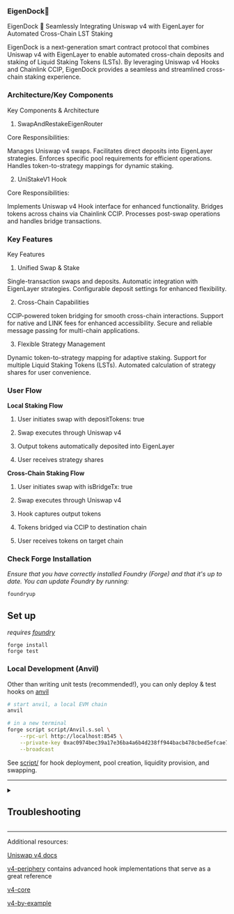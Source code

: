 
###  EigenDock🦄

EigenDock 🦄
Seamlessly Integrating Uniswap v4 with EigenLayer for Automated Cross-Chain LST Staking

EigenDock is a next-generation smart contract protocol that combines Uniswap v4 with EigenLayer to enable automated cross-chain deposits and staking of Liquid Staking Tokens (LSTs). By leveraging Uniswap v4 Hooks and Chainlink CCIP, EigenDock provides a seamless and streamlined cross-chain staking experience.




### Architecture/Key Components

Key Components & Architecture

1. SwapAndRestakeEigenRouter

Core Responsibilities:


Manages Uniswap v4 swaps.
Facilitates direct deposits into EigenLayer strategies.
Enforces specific pool requirements for efficient operations.
Handles token-to-strategy mappings for dynamic staking.




2. UniStakeV1 Hook

Core Responsibilities:


Implements Uniswap v4 Hook interface for enhanced functionality.
Bridges tokens across chains via Chainlink CCIP.
Processes post-swap operations and handles bridge transactions.





### Key Features

Key Features

1. Unified Swap & Stake


Single-transaction swaps and deposits.
Automatic integration with EigenLayer strategies.
Configurable deposit settings for enhanced flexibility.


2. Cross-Chain Capabilities



CCIP-powered token bridging for smooth cross-chain interactions.
Support for native and LINK fees for enhanced accessibility.
Secure and reliable message passing for multi-chain applications.


3. Flexible Strategy Management


Dynamic token-to-strategy mapping for adaptive staking.
Support for multiple Liquid Staking Tokens (LSTs).
Automated calculation of strategy shares for user convenience.


 
   



### User Flow

**Local Staking Flow**


1. User initiates swap with depositTokens: true

2. Swap executes through Uniswap v4

3. Output tokens automatically deposited into EigenLayer

4. User receives strategy shares






**Cross-Chain Staking Flow**


1. User initiates swap with isBridgeTx: true

2. Swap executes through Uniswap v4

3. Hook captures output tokens

4. Tokens bridged via CCIP to destination chain

5. User receives tokens on target chain




      






### Check Forge Installation
*Ensure that you have correctly installed Foundry (Forge) and that it's up to date. You can update Foundry by running:*

```
foundryup
```

## Set up

*requires [foundry](https://book.getfoundry.sh)*

```
forge install
forge test
```

### Local Development (Anvil)

Other than writing unit tests (recommended!), you can only deploy & test hooks on [anvil](https://book.getfoundry.sh/anvil/)

```bash
# start anvil, a local EVM chain
anvil

# in a new terminal
forge script script/Anvil.s.sol \
    --rpc-url http://localhost:8545 \
    --private-key 0xac0974bec39a17e36ba4a6b4d238ff944bacb478cbed5efcae784d7bf4f2ff80 \
    --broadcast
```

See [script/](script/) for hook deployment, pool creation, liquidity provision, and swapping.

---

<details>
<summary><h2>Troubleshooting</h2></summary>



### *Permission Denied*

When installing dependencies with `forge install`, Github may throw a `Permission Denied` error

Typically caused by missing Github SSH keys, and can be resolved by following the steps [here](https://docs.github.com/en/github/authenticating-to-github/connecting-to-github-with-ssh) 

Or [adding the keys to your ssh-agent](https://docs.github.com/en/authentication/connecting-to-github-with-ssh/generating-a-new-ssh-key-and-adding-it-to-the-ssh-agent#adding-your-ssh-key-to-the-ssh-agent), if you have already uploaded SSH keys

### Hook deployment failures

Hook deployment failures are caused by incorrect flags or incorrect salt mining

1. Verify the flags are in agreement:
    * `getHookCalls()` returns the correct flags
    * `flags` provided to `HookMiner.find(...)`
2. Verify salt mining is correct:
    * In **forge test**: the *deployer* for: `new Hook{salt: salt}(...)` and `HookMiner.find(deployer, ...)` are the same. This will be `address(this)`. If using `vm.prank`, the deployer will be the pranking address
    * In **forge script**: the deployer must be the CREATE2 Proxy: `0x4e59b44847b379578588920cA78FbF26c0B4956C`
        * If anvil does not have the CREATE2 deployer, your foundry may be out of date. You can update it with `foundryup`

</details>

---

Additional resources:

[Uniswap v4 docs](https://docs.uniswap.org/contracts/v4/overview)

[v4-periphery](https://github.com/uniswap/v4-periphery) contains advanced hook implementations that serve as a great reference

[v4-core](https://github.com/uniswap/v4-core)

[v4-by-example](https://v4-by-example.org)

